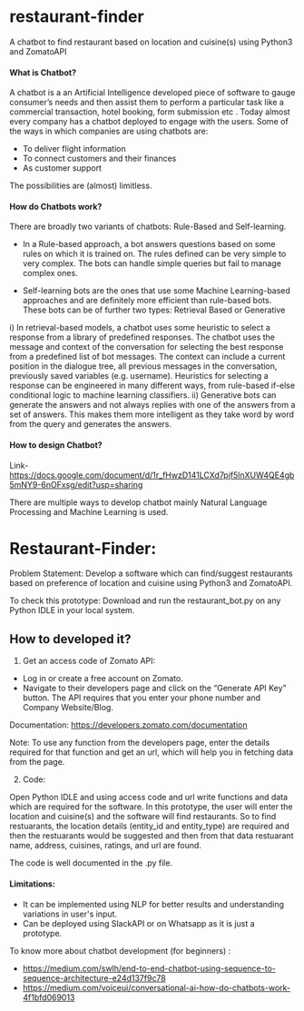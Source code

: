 # restaurant-finder
A chatbot to find restaurant based on location and cuisine(s) using Python3 and ZomatoAPI


#### What is Chatbot?

A chatbot is a an Artificial Intelligence developed piece of software to gauge consumer’s needs and then assist them to perform a particular task like a commercial transaction, hotel booking, form submission etc . Today almost every company has a chatbot deployed to engage with the users. Some of the ways in which companies are using chatbots are:

- To deliver flight information
- To connect customers and their finances
- As customer support

The possibilities are (almost) limitless.


#### How do Chatbots work?

There are broadly two variants of chatbots: Rule-Based and Self-learning.

- In a Rule-based approach, a bot answers questions based on some rules on which it is trained on. The rules defined can be very simple to very complex. The bots can handle simple queries but fail to manage complex ones.

- Self-learning bots are the ones that use some Machine Learning-based approaches and are definitely more efficient than rule-based bots. These bots can be of further two types: Retrieval Based or Generative

i) In retrieval-based models, a chatbot uses some heuristic to select a response from a library of predefined responses. The chatbot uses the message and context of the conversation for selecting the best response from a predefined list of bot messages. The context can include a current position in the dialogue tree, all previous messages in the conversation, previously saved variables (e.g. username). Heuristics for selecting a response can be engineered in many different ways, from rule-based if-else conditional logic to machine learning classifiers.
ii) Generative bots can generate the answers and not always replies with one of the answers from a set of answers. This makes them more intelligent as they take word by word from the query and generates the answers.


#### How to design Chatbot?

Link- https://docs.google.com/document/d/1r_fHwzD141LCXd7pjf5lnXUW4QE4gb5mNY9-6nOFxsg/edit?usp=sharing

There are multiple ways to develop chatbot mainly Natural Language Processing and Machine Learning is used. 



# Restaurant-Finder:

Problem Statement: Develop a software which can find/suggest restaurants based on preference of location and cuisine using Python3 and ZomatoAPI.

To check this prototype: Download and run the restaurant_bot.py on any Python IDLE in your local system. 

## How to developed it?

1) Get an access code of Zomato API: 

- Log in or create a free account on Zomato.
- Navigate to their developers page and click on the “Generate API Key” button. The API requires that you enter your phone number and Company Website/Blog.

Documentation: https://developers.zomato.com/documentation

Note: To use any function from the developers page, enter the details required for that function and get an url, which will help you in fetching data from the page. 

2) Code:

Open Python IDLE and using access code and url write functions and data which are required for the software. In this prototype, the user will enter the location and cuisine(s) and the software will find restaurants. So to find restuarants, the location details (entity_id and entity_type) are required and then the restuarants would be suggested and then from that data restuarant name, address, cuisines, ratings, and url are found. 

The code is well documented in the .py file. 


#### Limitations:

- It can be implemented using NLP for better results and understanding variations in user's input.
- Can be deployed using SlackAPI or on Whatsapp as it is just a prototype. 


To know more about chatbot development (for beginners) :

- https://medium.com/swlh/end-to-end-chatbot-using-sequence-to-sequence-architecture-e24d137f9c78
- https://medium.com/voiceui/conversational-ai-how-do-chatbots-work-4f1bfd069013




































